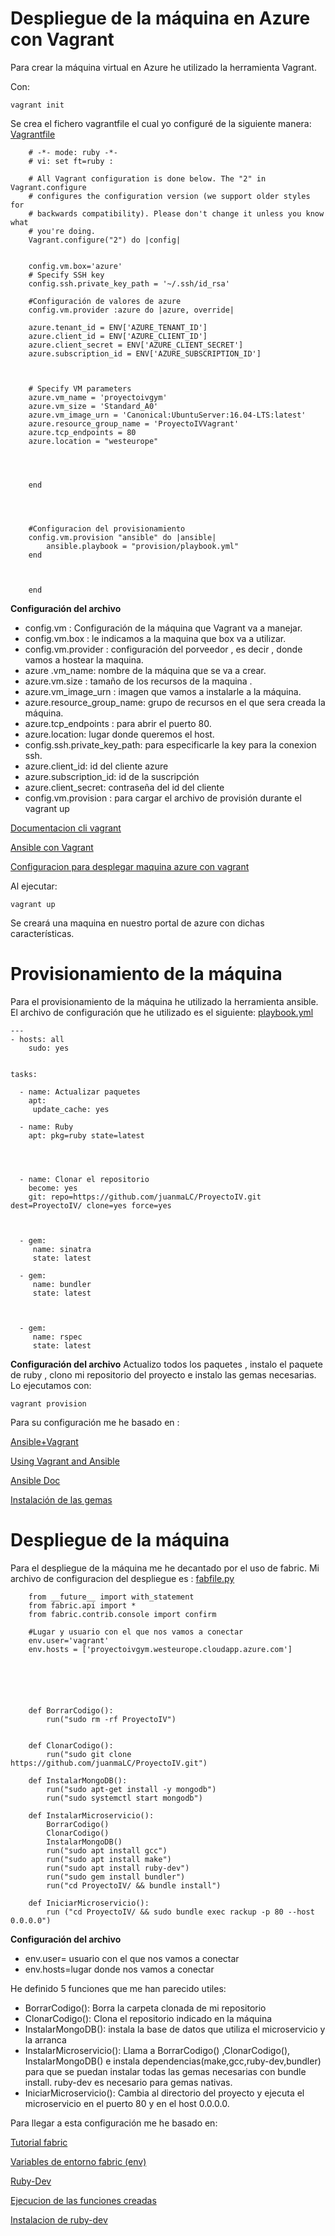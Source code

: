 # Despliegue de la máquina en Azure con Vagrant

Para crear la máquina virtual en Azure he utilizado la herramienta Vagrant. 

Con:
	
	vagrant init 
	
Se crea el fichero vagrantfile el cual yo configuré de la siguiente manera:
[Vagrantfile](https://github.com/juanmaLC/ProyectoIV/blob/master/Vagrantfile) 

		# -*- mode: ruby -*-
		# vi: set ft=ruby :

		# All Vagrant configuration is done below. The "2" in Vagrant.configure
		# configures the configuration version (we support older styles for
		# backwards compatibility). Please don't change it unless you know what
		# you're doing.
		Vagrant.configure("2") do |config|


		config.vm.box='azure'
		# Specify SSH key
		config.ssh.private_key_path = '~/.ssh/id_rsa'
	
		#Configuración de valores de azure
		config.vm.provider :azure do |azure, override|

		azure.tenant_id = ENV['AZURE_TENANT_ID']
		azure.client_id = ENV['AZURE_CLIENT_ID']
		azure.client_secret = ENV['AZURE_CLIENT_SECRET']
		azure.subscription_id = ENV['AZURE_SUBSCRIPTION_ID']
		


		# Specify VM parameters
		azure.vm_name = 'proyectoivgym'
		azure.vm_size = 'Standard_A0'
		azure.vm_image_urn = 'Canonical:UbuntuServer:16.04-LTS:latest'
		azure.resource_group_name = 'ProyectoIVVagrant'
		azure.tcp_endpoints = 80
		azure.location = "westeurope"
	


	
		end




		#Configuracion del provisionamiento
		config.vm.provision "ansible" do |ansible|
			ansible.playbook = "provision/playbook.yml"
		end



		end
		
**Configuración del archivo**

- config.vm : Configuración de la máquina que Vagrant va a manejar.
- config.vm.box : le indicamos a la maquina que box va a utilizar.
- config.vm.provider : configuración del porveedor , es decir , donde vamos a hostear la maquina.
- azure .vm_name: nombre de la máquina que se va a crear.
- azure.vm.size : tamaño de los recursos de la maquina .
- azure.vm_image_urn : imagen que vamos a instalarle a la máquina.
- azure.resource_group_name: grupo de recursos en el que sera creada la máquina.
- azure.tcp_endpoints : para abrir el puerto 80.
- azure.location: lugar donde queremos el host.
- config.ssh.private_key_path: para especificarle la key para la conexion ssh.
- azure.client_id: id del cliente azure
- azure.subscription_id: id de la suscripción
- azure.client_secret: contraseña del id del cliente
- config.vm.provision : para cargar el archivo de provisión durante el vagrant up


[Documentacion cli vagrant](https://www.vagrantup.com/docs/cli/) 

[Ansible con Vagrant](https://www.vagrantup.com/docs/provisioning/ansible.html) 	

[Configuracion para desplegar maquina azure con vagrant](https://blog.scottlowe.org/2017/12/11/using-vagrant-with-azure/) 
	
Al ejecutar:
	
	vagrant up

Se creará una maquina en nuestro portal de azure con dichas características.

# Provisionamiento de la máquina

Para el provisionamiento de la máquina he utilizado la herramienta ansible.
El archivo de configuración que he utilizado es el siguiente:
[playbook.yml](https://github.com/juanmaLC/ProyectoIV/blob/master/provision/playbook.yml) 

	---
  	- hosts: all
    	sudo: yes
   

    tasks:

      - name: Actualizar paquetes
        apt:
         update_cache: yes

      - name: Ruby
        apt: pkg=ruby state=latest

      


      - name: Clonar el repositorio
        become: yes
        git: repo=https://github.com/juanmaLC/ProyectoIV.git dest=ProyectoIV/ clone=yes force=yes

      

      - gem: 
         name: sinatra
         state: latest

      - gem: 
         name: bundler
         state: latest
      


      - gem: 
         name: rspec
		 state: latest

**Configuración del archivo**
Actualizo todos los paquetes , instalo el paquete de ruby , clono mi repositorio del proyecto e instalo las gemas necesarias.
Lo ejecutamos con:

	vagrant provision
	
Para su configuración me he basado en :

[Ansible+Vagrant](https://www.vagrantup.com/docs/provisioning/ansible.html) 

[Using Vagrant and Ansible](https://docs.ansible.com/ansible/latest/scenario_guides/guide_vagrant.html)

[Ansible Doc](https://docs.ansible.com/ansible/latest/) 

[Instalación de las gemas](https://docs.ansible.com/ansible/latest/modules/gem_module.html) 


# Despliegue de la máquina

Para el despliegue de la máquina me he decantado por el uso de fabric.
Mi archivo de configuracion del despliegue es :
[fabfile.py](https://github.com/juanmaLC/ProyectoIV/blob/master/despliegue/fabfile.py) 


		from __future__ import with_statement
		from fabric.api import *
		from fabric.contrib.console import confirm

		#Lugar y usuario con el que nos vamos a conectar
		env.user='vagrant'
		env.hosts = ['proyectoivgym.westeurope.cloudapp.azure.com']






		def BorrarCodigo():
			run("sudo rm -rf ProyectoIV")


		def ClonarCodigo():
			run("sudo git clone https://github.com/juanmaLC/ProyectoIV.git")

		def InstalarMongoDB():
			run("sudo apt-get install -y mongodb")
			run("sudo systemctl start mongodb")

		def InstalarMicroservicio():
			BorrarCodigo()
			ClonarCodigo()
			InstalarMongoDB()
			run("sudo apt install gcc")
			run("sudo apt install make")
			run("sudo apt install ruby-dev")
			run("sudo gem install bundler")
			run("cd ProyectoIV/ && bundle install")

		def IniciarMicroservicio():
			run ("cd ProyectoIV/ && sudo bundle exec rackup -p 80 --host 0.0.0.0")

**Configuración del archivo**

- env.user= usuario con el que nos vamos a conectar
- env.hosts=lugar donde nos vamos a conectar

He definido 5 funciones que me han parecido utiles:

- BorrarCodigo(): Borra la carpeta clonada de mi repositorio
- ClonarCodigo(): Clona el repositorio indicado en la máquina
- InstalarMongoDB(): instala la base de datos que utiliza el microservicio y la arranca
- InstalarMicroservicio(): Llama a BorrarCodigo() ,ClonarCodigo(), InstalarMongoDB() e instala dependencias(make,gcc,ruby-dev,bundler) para que se puedan instalar todas las gemas necesarias con bundle install. ruby-dev es necesario para gemas nativas.
- IniciarMicroservicio(): Cambia al directorio del proyecto y ejecuta el microservicio en el puerto 80 y en el host 0.0.0.0.


Para llegar a esta configuración me he basado en:

[Tutorial fabric](http://docs.fabfile.org/en/1.14/tutorial.html#making-connections)

[Variables de entorno fabric (env)](http://docs.fabfile.org/en/1.14/usage/env.html)

[Ruby-Dev](https://stackoverflow.com/questions/13767725/unable-to-install-gem-failed-to-build-gem-native-extension-cannot-load-such)

[Ejecucion de las funciones creadas](http://docs.fabfile.org/en/1.14/usage/execution.html)

[Instalacion de ruby-dev](https://stackoverflow.com/questions/44901379/gemextbuilderror-error-failed-to-build-gem-native-extension-for-rails-vers)


